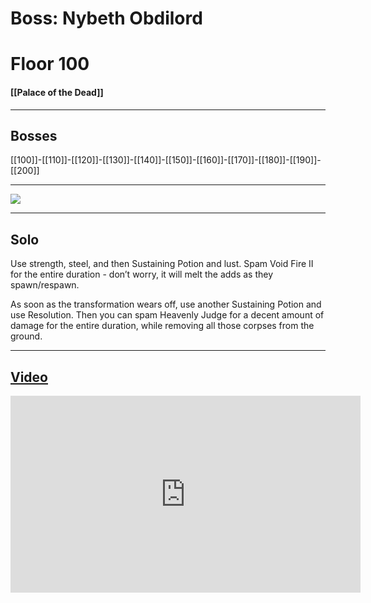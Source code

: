 # Boss: Nybeth Obdilord
# Floor 100
#### [[Palace of the Dead]]

---
## Bosses

 [[100]]-[[110]]-[[120]]-[[130]]-[[140]]-[[150]]-[[160]]-[[170]]-[[180]]-[[190]]-[[200]]

---
 
![](https://lh3.googleusercontent.com/bMzXcXjxaD-ifUSKfDdbZIbPLp_L23sYWeuYHfFVpJ6pnFx-tdGXlqYwYaeOef_yN7Fg2v9W8vKo8H1LznL1a6L53H9z0KgKfiVxvfopcMwM4FoY53m8QOiaeeuKIcPZJDdTLDQc)

---
## Solo

Use strength, steel, and then Sustaining Potion and lust. Spam Void Fire II for the entire duration - don’t worry, it will melt the adds as they spawn/respawn.

As soon as the transformation wears off, use another Sustaining Potion and use Resolution. Then you can spam Heavenly Judge for a decent amount of damage for the entire duration, while removing all those corpses from the ground.


---
## [Video](https://www.youtube.com/watch?v=w1bWo3EOoew&t=17101s)
<iframe width="560" height="315" src="https://www.youtube.com/embed/w1bWo3EOoew?start=16399" title="YouTube video player" frameborder="0" allow="accelerometer; autoplay; clipboard-write; encrypted-media; gyroscope; picture-in-picture" allowfullscreen></iframe>

